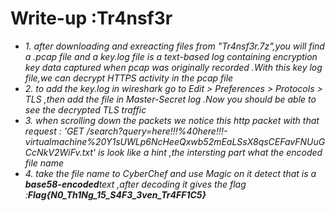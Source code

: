 # Write-up :Tr4nsf3r
* *1. after downloading and exreacting files from "Tr4nsf3r.7z",you will find a .pcap file and a key.log file is a text-based log containing encryption key data captured when pcap was originally recorded .With this key log file,we can decrypt HTTPS activity in the pcap file*
* *2. to add the key.log in wireshark go to Edit > Preferences > Protocols > TLS ,then add the file in Master-Secret log .Now you should be able to see the decrypted TLS traffic*
* *3. when scrolling down the packets we notice this http packet with that request : 'GET /search?query=here!!!%40here!!!-virtualmachine%20Y1sUWLp6NcHeeQxwb52mEaLSsX8qsCEFavFNUuGCcNkV2WiFv.txt' is look like a hint ,the intersting part what the encoded file name*
* *4. take the file name to CyberChef and use Magic on it detect that is a **base58-encoded**text ,after decoding it gives the flag :**Flag{N0_Th1Ng_15_S4F3_3ven_Tr4FF1C5}***
